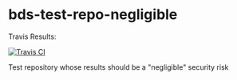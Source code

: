 # bds-test-repo-negligible

Travis Results:

[![Travis CI](https://img.shields.io/travis/DuckBuild/bds-test-repo-negligible.svg)](https://travis-ci.org/DuckBuild/bds-test-repo-negligible)

Test repository whose results should be a "negligible" security risk
